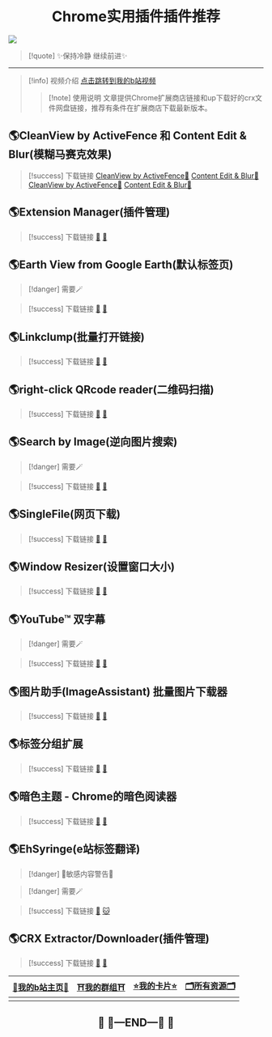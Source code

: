 # <center>Chrome实用插件插件推荐</center>
![](https://telegraph.youzhidanbairu.eu.org/file/848f56238e024e9f2e95d.jpg)

>[!quote] ✨保持冷静 继续前进✨

---

>[!info]  视频介绍
>[点击跳转到我的b站视频]()
>>[!note] 使用说明
>>文章提供Chrome扩展商店链接和up下载好的crx文件网盘链接，推荐有条件在扩展商店下载最新版本。

## 🌎CleanView by ActiveFence 和 Content Edit & Blur(模糊马赛克效果)

>[!success] 下载链接
>[CleanView by ActiveFence🔗](https://studentcitruscollege-my.sharepoint.com/:u:/g/personal/leoooksn556_student_citruscollege_edu/Ed65sremPj5CgFSmxRhKNZoB2SWmLaeIn42cgspyTrppXg?e=ijiaif)
>[Content Edit & Blur🔗](https://studentcitruscollege-my.sharepoint.com/:u:/g/personal/leoooksn556_student_citruscollege_edu/EZTMyz8_26ZEskyPrqP8dg4BHDaSmtvzx53Q3AHBuOAbMw?e=2mGMxH)
>[CleanView by ActiveFence🏪](https://chromewebstore.google.com/detail/cleanview-by-activefence/jhicfboifemagnlehpcificopmkehdcp)
>[Content Edit & Blur🏪](https://chromewebstore.google.com/detail/content-edit-blur/adgnogkndmhcblbonkhgfbbngeghpboh)

## 🌎Extension Manager(插件管理)

>[!success] 下载链接
>[🔗](https://studentcitruscollege-my.sharepoint.com/:u:/g/personal/leoooksn556_student_citruscollege_edu/EZHE6cahKjxKm7LGsuuZmyEBZb5r4TMFsGeL8FW4guBK0A?e=51Nfdg)
>[🏪](https://chromewebstore.google.com/detail/extension-manager/nddeiknmamlpagmnabfdlljlikeoanch)

## 🌎Earth View from Google Earth(默认标签页)
>[!danger]  需要🪄

>[!success] 下载链接
>[🔗]([Earth-View-from-Google-Earth.crx](https://studentcitruscollege-my.sharepoint.com/:u:/g/personal/leoooksn556_student_citruscollege_edu/EQRa-M8xkdlBh1gxOX308dcBeF4g63Wkn7OkLip8SOMOkw?e=K8mPcG))
>[🏪](https://chromewebstore.google.com/detail/earth-view-from-google-ea/bhloflhklmhfpedakmangadcdofhnnoh)

## 🌎Linkclump(批量打开链接)

>[!success] 下载链接
>[🔗](https://chromewebstore.google.com/detail/linkclump/lfpjkncokllnfokkgpkobnkbkmelfefj)
>[🏪]([Linkclump.crx](https://studentcitruscollege-my.sharepoint.com/:u:/g/personal/leoooksn556_student_citruscollege_edu/EWW4JZxkZapIr4uunOKTtUQBM2udRHFAbEaJr8b9eucesQ?e=nHVOze))

## 🌎right-click QRcode reader(二维码扫描)

>[!success] 下载链接
>[🔗]([right-click-QRcode-reader.crx](https://studentcitruscollege-my.sharepoint.com/:u:/g/personal/leoooksn556_student_citruscollege_edu/EcPNUb1wZ2FKnVAhbYlolUABUXDniasyIujIa8MtlSDfdQ?e=ZQ2X8b))
>[🏪](https://chromewebstore.google.com/detail/right-click-qrcode-reader/lnhgdalhhjkfmmdjbkhilkinoomigdkc)

## 🌎Search by Image(逆向图片搜索)
>[!danger]  需要🪄

>[!success] 下载链接
>[🔗](https://studentcitruscollege-my.sharepoint.com/:u:/g/personal/leoooksn556_student_citruscollege_edu/EZ9HreKL3j5AirwoOSN354UBXc5F8fZwIEI5GMolm_p8GQ?e=1XKOZO)
>[🏪](https://chromewebstore.google.com/detail/search-by-image/cnojnbdhbhnkbcieeekonklommdnndci)

## 🌎SingleFile(网页下载)

>[!success] 下载链接
>[🔗](https://studentcitruscollege-my.sharepoint.com/:u:/g/personal/leoooksn556_student_citruscollege_edu/EfVb2AxY0mlDpx6VSqX_t-sB0RHkJiPmo4d2PUbYac-ijA?e=8ciaV0)
>[🏪](https://chromewebstore.google.com/detail/singlefile/mpiodijhokgodhhofbcjdecpffjipkle)

## 🌎Window Resizer(设置窗口大小)

>[!success] 下载链接
>[🔗]([Window-Resizer.crx](https://studentcitruscollege-my.sharepoint.com/:u:/g/personal/leoooksn556_student_citruscollege_edu/Ebly3Q8rU_ZDjoqm2w91RgkBXCqXHJ7n4diJs_WONM8dEw?e=dnR4QD))
>[🏪](https://chromewebstore.google.com/detail/window-resizer/kkelicaakdanhinjdeammmilcgefonfh)

## 🌎YouTube™ 双字幕
>[!danger]  需要🪄

>[!success] 下载链接
>[🔗]([YouTube™-双字幕.crx](https://studentcitruscollege-my.sharepoint.com/:u:/g/personal/leoooksn556_student_citruscollege_edu/ERQ0W9DsNPFCjrZwDmXndBcBqPYlCwA9rVVEs2sLBkYkTg?e=BhfZFa))
>[🏪](https://chromewebstore.google.com/detail/youtube-%E5%8F%8C%E5%AD%97%E5%B9%95/hkbdddpiemdeibjoknnofflfgbgnebcm)

## 🌎图片助手(ImageAssistant) 批量图片下载器

>[!success] 下载链接
>[🔗](https://studentcitruscollege-my.sharepoint.com/:u:/g/personal/leoooksn556_student_citruscollege_edu/EYXF2BTA96tFnnwMlDHFSKcBpFBuxkUYPtE3y1NeZS248g?e=gnqc8R)
>[🏪](https://chromewebstore.google.com/detail/%E5%9B%BE%E7%89%87%E5%8A%A9%E6%89%8Bimageassistant-%E6%89%B9%E9%87%8F%E5%9B%BE%E7%89%87%E4%B8%8B%E8%BD%BD/dbjbempljhcmhlfpfacalomonjpalpko)

## 🌎标签分组扩展

>[!success] 下载链接
>[🔗](https://studentcitruscollege-my.sharepoint.com/:u:/g/personal/leoooksn556_student_citruscollege_edu/EUOLLqJkZaBFkdpp60oUi0kBBufJi2aCYbEra-TsnEpNbQ?e=YlU1nb)
>[🏪](https://chromewebstore.google.com/detail/%E6%A0%87%E7%AD%BE%E5%88%86%E7%BB%84%E6%89%A9%E5%B1%95/nplimhmoanghlebhdiboeellhgmgommi)

## 🌎暗色主题 - Chrome的暗色阅读器

>[!success] 下载链接
>[🔗](https://studentcitruscollege-my.sharepoint.com/:u:/g/personal/leoooksn556_student_citruscollege_edu/ESEwh43AHelMiMNEYuMTT7IBmEgw80hzXgWQVG9g2ZYrDg?e=TcPt7e)
>[🏪](https://chromewebstore.google.com/detail/%E6%9A%97%E8%89%B2%E4%B8%BB%E9%A2%98-chrome%E7%9A%84%E6%9A%97%E8%89%B2%E9%98%85%E8%AF%BB%E5%99%A8/eckokfcjbjbgjifpcbdmengnabecdakp)

## 🌎EhSyringe(e站标签翻译)

>[!danger] 🔞敏感内容警告🔞

>[!danger]  需要🪄

>[!success] 下载链接
>[🔗](https://studentcitruscollege-my.sharepoint.com/:u:/g/personal/leoooksn556_student_citruscollege_edu/ERvIY94sBWhGlz264Q3ZxVEB8mnhrx7wExTnmnQIimRoyw?e=6XunNI)
>[🐱](https://github.com/EhTagTranslation/EhSyringe/releases/tag/v2.12.4)

## 🌎CRX Extractor/Downloader(插件管理)
>[!success] 下载链接
>[🔗](https://studentcitruscollege-my.sharepoint.com/:u:/g/personal/leoooksn556_student_citruscollege_edu/Eb-ewdtf_uhClos1SoMyqQUBs7gl1mL1IxAsu1tdfEetxQ?e=YYTDYQ)
>[🏪](https://chromewebstore.google.com/detail/crx-extractordownloader/ajkhmmldknmfjnmeedkbkkojgobmljda)

| [🌸**我的b站主页**🌸](https://space.bilibili.com/181073412?spm_id_from=333.1007.0.0) | [⛩️**我的群组**⛩️](https://flowershow.youzhidanbairu.eu.org/%F0%9F%A7%AD%E7%B4%A2%E5%BC%95/%E5%8A%A0%E5%85%A5%E6%88%91%E7%9A%84%E7%BE%A4%E7%BB%84%F0%9F%A6%84%F0%9F%8C%88) | [⭐**我的卡片**⭐](https://linkstack.youzhidanbairu.eu.org/@Aipio) | [🗂️**所有资源**🗂️](https://studentcitruscollege-my.sharepoint.com/:f:/g/personal/leoooksn556_student_citruscollege_edu/Ev_c9YZu5TJFphuoOtMM9ioBH4_fuH7Jha0KBflx4pxNCw?e=ygn9z3) |
| ------------------------------------------------------------------------------- | ---------------------------------------------------------------------------------------------------------------------------------------------------------------------- | ------------------------------------------------------------ | ----------------------------------------------------------------------------------------------------------------------------------------------------------------------------- |
|                                                                                 |                                                                                                                                                                        |                                                              |                                                                                                                                                                               |

## <center>🛑  🚧—END—🚧  🛑</center>